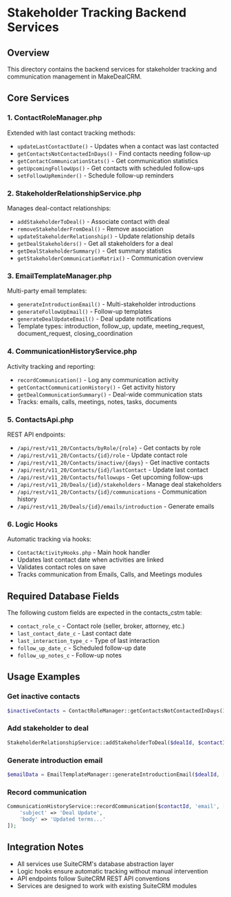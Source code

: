 # Stakeholder Tracking Backend Services

## Overview
This directory contains the backend services for stakeholder tracking and communication management in MakeDealCRM.

## Core Services

### 1. ContactRoleManager.php
Extended with last contact tracking methods:
- `updateLastContactDate()` - Updates when a contact was last contacted
- `getContactsNotContactedInDays()` - Find contacts needing follow-up
- `getContactCommunicationStats()` - Get communication statistics
- `getUpcomingFollowUps()` - Get contacts with scheduled follow-ups
- `setFollowUpReminder()` - Schedule follow-up reminders

### 2. StakeholderRelationshipService.php
Manages deal-contact relationships:
- `addStakeholderToDeal()` - Associate contact with deal
- `removeStakeholderFromDeal()` - Remove association
- `updateStakeholderRelationship()` - Update relationship details
- `getDealStakeholders()` - Get all stakeholders for a deal
- `getDealStakeholderSummary()` - Get summary statistics
- `getStakeholderCommunicationMatrix()` - Communication overview

### 3. EmailTemplateManager.php
Multi-party email templates:
- `generateIntroductionEmail()` - Multi-stakeholder introductions
- `generateFollowUpEmail()` - Follow-up templates
- `generateDealUpdateEmail()` - Deal update notifications
- Template types: introduction, follow_up, update, meeting_request, document_request, closing_coordination

### 4. CommunicationHistoryService.php
Activity tracking and reporting:
- `recordCommunication()` - Log any communication activity
- `getContactCommunicationHistory()` - Get activity history
- `getDealCommunicationSummary()` - Deal-wide communication stats
- Tracks: emails, calls, meetings, notes, tasks, documents

### 5. ContactsApi.php
REST API endpoints:
- `/api/rest/v11_20/Contacts/byRole/{role}` - Get contacts by role
- `/api/rest/v11_20/Contacts/{id}/role` - Update contact role
- `/api/rest/v11_20/Contacts/inactive/{days}` - Get inactive contacts
- `/api/rest/v11_20/Contacts/{id}/lastContact` - Update last contact
- `/api/rest/v11_20/Contacts/followups` - Get upcoming follow-ups
- `/api/rest/v11_20/Deals/{id}/stakeholders` - Manage deal stakeholders
- `/api/rest/v11_20/Contacts/{id}/communications` - Communication history
- `/api/rest/v11_20/Deals/{id}/emails/introduction` - Generate emails

### 6. Logic Hooks
Automatic tracking via hooks:
- `ContactActivityHooks.php` - Main hook handler
- Updates last contact date when activities are linked
- Validates contact roles on save
- Tracks communication from Emails, Calls, and Meetings modules

## Required Database Fields

The following custom fields are expected in the contacts_cstm table:
- `contact_role_c` - Contact role (seller, broker, attorney, etc.)
- `last_contact_date_c` - Last contact date
- `last_interaction_type_c` - Type of last interaction
- `follow_up_date_c` - Scheduled follow-up date
- `follow_up_notes_c` - Follow-up notes

## Usage Examples

### Get inactive contacts
```php
$inactiveContacts = ContactRoleManager::getContactsNotContactedInDays(30, 'seller');
```

### Add stakeholder to deal
```php
StakeholderRelationshipService::addStakeholderToDeal($dealId, $contactId, 'attorney');
```

### Generate introduction email
```php
$emailData = EmailTemplateManager::generateIntroductionEmail($dealId, [$contact1, $contact2, $contact3]);
```

### Record communication
```php
CommunicationHistoryService::recordCommunication($contactId, 'email', [
    'subject' => 'Deal Update',
    'body' => 'Updated terms...'
]);
```

## Integration Notes

- All services use SuiteCRM's database abstraction layer
- Logic hooks ensure automatic tracking without manual intervention
- API endpoints follow SuiteCRM REST API conventions
- Services are designed to work with existing SuiteCRM modules